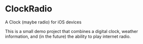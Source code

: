 # ClockRadio
A Clock (maybe radio) for iOS devices

This is a small demo project that combines a digital clock, weather information, and (in the future) the ability to play internet radio. 
